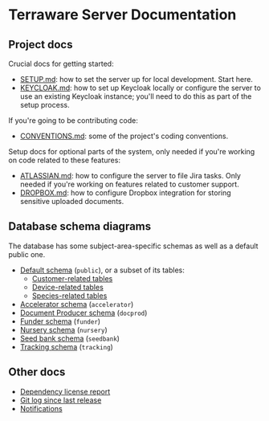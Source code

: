 # Terraware Server Documentation

## Project docs

Crucial docs for getting started:

* [SETUP.md](SETUP.md): how to set the server up for local development. Start here.
* [KEYCLOAK.md](KEYCLOAK.md): how to set up Keycloak locally or configure the server to use an existing Keycloak instance; you'll need to do this as part of the setup process.

If you're going to be contributing code:

* [CONVENTIONS.md](CONVENTIONS.md): some of the project's coding conventions.

Setup docs for optional parts of the system, only needed if you're working on code related to these features:

* [ATLASSIAN.md](ATLASSIAN.md): how to configure the server to file Jira tasks. Only needed if you're working on features related to customer support.
* [DROPBOX.md](DROPBOX.md): how to configure Dropbox integration for storing sensitive uploaded documents.

## Database schema diagrams

The database has some subject-area-specific schemas as well as a default public one.

* [Default schema](schema/all/public/relationships.html) (`public`), or a subset of its tables:
    * [Customer-related tables](schema/customer/public/relationships.html)
    * [Device-related tables](schema/device/public/relationships.html)
    * [Species-related tables](schema/species/public/relationships.html)
* [Accelerator schema](schema/all/accelerator/relationships.html) (`accelerator`)
* [Document Producer schema](schema/all/docprod/relationships.html) (`docprod`)
* [Funder schema](schema/all/funder/relationships.html) (`funder`)
* [Nursery schema](schema/all/nursery/relationships.html) (`nursery`)
* [Seed bank schema](schema/all/seedbank/relationships.html) (`seedbank`)
* [Tracking schema](schema/all/tracking/relationships.html) (`tracking`)

## Other docs

* [Dependency license report](license-report/index.html)
* [Git log since last release](unreleased.log)
* [Notifications](notifications.html)

